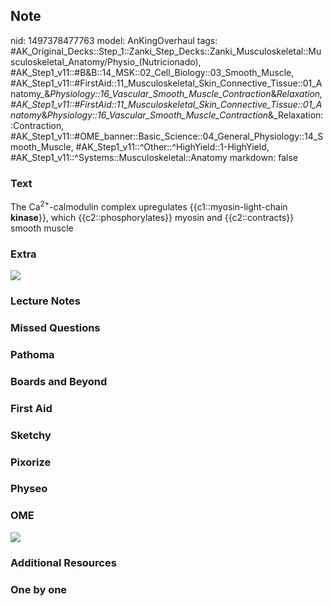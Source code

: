 ## Note
nid: 1497378477763
model: AnKingOverhaul
tags: #AK_Original_Decks::Step_1::Zanki_Step_Decks::Zanki_Musculoskeletal::Musculoskeletal_Anatomy/Physio_(Nutricionado), #AK_Step1_v11::#B&B::14_MSK::02_Cell_Biology::03_Smooth_Muscle, #AK_Step1_v11::#FirstAid::11_Musculoskeletal_Skin_Connective_Tissue::01_Anatomy_&_Physiology::16_Vascular_Smooth_Muscle_Contraction_&_Relaxation, #AK_Step1_v11::#FirstAid::11_Musculoskeletal_Skin_Connective_Tissue::01_Anatomy_&_Physiology::16_Vascular_Smooth_Muscle_Contraction_&_Relaxation::Contraction, #AK_Step1_v11::#OME_banner::Basic_Science::04_General_Physiology::14_Smooth_Muscle, #AK_Step1_v11::^Other::^HighYield::1-HighYield, #AK_Step1_v11::^Systems::Musculoskeletal::Anatomy
markdown: false

### Text
The Ca<sup>2+</sup>-calmodulin complex upregulates
{{c1::myosin-light-chain <b>kinase</b>}}, which
{{c2::phosphorylates}} myosin and {{c2::contracts}} smooth muscle

### Extra
<div><img src="paste-212901528862721.jpg"></div>

### Lecture Notes


### Missed Questions


### Pathoma


### Boards and Beyond


### First Aid


### Sketchy


### Pixorize


### Physeo


### OME
<div class="ome-widget">
  <a href=
  "https://onlinemeded.org/spa/general-physiology/smooth-muscle/acquire?ref=anki">
  <img src="_OME_AnkiFlashcards_Lesson_3.png"></a>
</div>

### Additional Resources


### One by one

